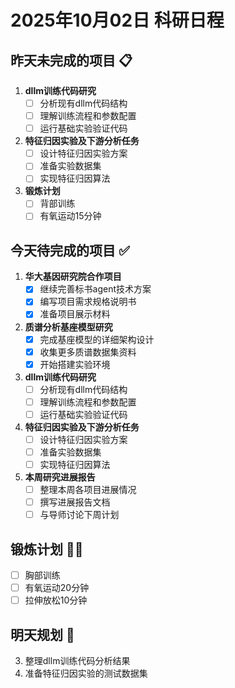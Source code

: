 # 2025年10月02日 科研日程

## 昨天未完成的项目 📋
1. **dllm训练代码研究**
   - [ ] 分析现有dllm代码结构
   - [ ] 理解训练流程和参数配置
   - [ ] 运行基础实验验证代码

2. **特征归因实验及下游分析任务**
   - [ ] 设计特征归因实验方案
   - [ ] 准备实验数据集
   - [ ] 实现特征归因算法

3. **锻炼计划**
   - [ ] 背部训练
   - [ ] 有氧运动15分钟

## 今天待完成的项目 ✅
1. **华大基因研究院合作项目**
   - [x] 继续完善标书agent技术方案
   - [x] 编写项目需求规格说明书
   - [x] 准备项目展示材料

2. **质谱分析基座模型研究**
   - [x] 完成基座模型的详细架构设计
   - [x] 收集更多质谱数据集资料
   - [x] 开始搭建实验环境

3. **dllm训练代码研究**
   - [ ] 分析现有dllm代码结构
   - [ ] 理解训练流程和参数配置
   - [ ] 运行基础实验验证代码

4. **特征归因实验及下游分析任务**
   - [ ] 设计特征归因实验方案
   - [ ] 准备实验数据集
   - [ ] 实现特征归因算法

5. **本周研究进展报告**
   - [ ] 整理本周各项目进展情况
   - [ ] 撰写进展报告文档
   - [ ] 与导师讨论下周计划

## 锻炼计划 🏃‍♂️
- [ ] 胸部训练
- [ ] 有氧运动20分钟
- [ ] 拉伸放松10分钟

## 明天规划 📅
3. 整理dllm训练代码分析结果
4. 准备特征归因实验的测试数据集
